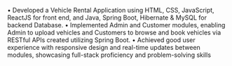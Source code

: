 • Developed a Vehicle Rental Application using HTML, CSS, JavaScript, ReactJS for front end, and Java, Spring Boot, Hibernate & MySQL for backend Database.
• Implemented Admin and Customer modules, enabling Admin to upload vehicles and Customers to browse and book vehicles via RESTful APIs created utilizing Spring Boot.
• Achieved good user experience with responsive design and real-time updates between modules, showcasing full-stack proficiency and problem-solving skills
